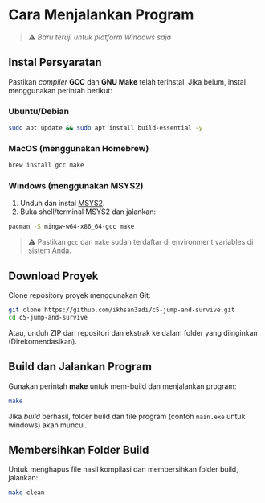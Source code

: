 # Cara Menjalankan Program

> ⚠ _Baru teruji untuk platform Windows saja_

## Instal Persyaratan

Pastikan _compiler_ **GCC** dan **GNU Make** telah terinstal. Jika belum, instal menggunakan perintah berikut:

### Ubuntu/Debian

```sh
sudo apt update && sudo apt install build-essential -y
```

### MacOS (menggunakan Homebrew)

```sh
brew install gcc make
```

### Windows (menggunakan MSYS2)

1. Unduh dan instal [MSYS2](https://www.msys2.org/).
2. Buka shell/terminal MSYS2 dan jalankan:

```sh
pacman -S mingw-w64-x86_64-gcc make
```

> ⚠ Pastikan `gcc` dan `make` sudah terdaftar di environment variables di sistem Anda.

## Download Proyek

Clone repository proyek menggunakan Git:

```sh
git clone https://github.com/ikhsan3adi/c5-jump-and-survive.git
cd c5-jump-and-survive
```

Atau, unduh ZIP dari repositori dan ekstrak ke dalam folder yang diinginkan (Direkomendasikan).

## Build dan Jalankan Program

Gunakan perintah **make** untuk mem-build dan menjalankan program:

```sh
make
```

Jika _build_ berhasil, folder build dan file program (contoh `main.exe` untuk windows) akan muncul.

## Membersihkan Folder Build

Untuk menghapus file hasil kompilasi dan membersihkan folder build, jalankan:

```sh
make clean
```
